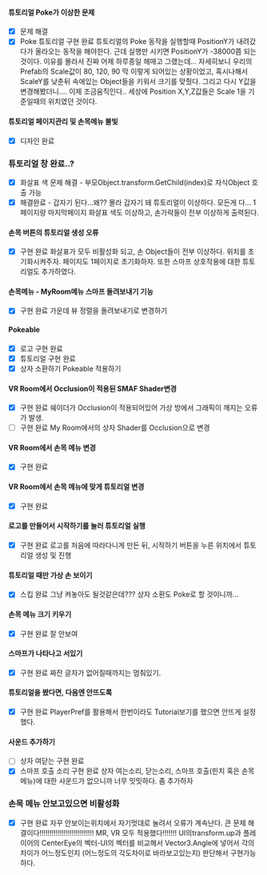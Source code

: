 #### 튜토리얼 Poke가 이상한 문제
- [x] 문제 해결
- [x] Poke 튜토리얼 구현 완료
튜토리얼의 Poke 동작을 실행할때 PositionY가 내려갔다가 올라오는 동작을 해야한다.
근데 실행만 시키면 PositionY가 -38000쯤 되는것이다. 이유를 몰라서 진짜 어제 하루종일 헤매고 그랬는데... 자세히보니 우리의 Prefab의 Scale값이 80, 120, 90 막 이렇게 되어있는 상황이었고, 혹시나해서 ScaleY를 낮춘뒤 속에있는 Object들을 키워서 크기를 맞췄다.
그리고 다시 Y값을 변경해봤더니.... 이제 조금움직인다..
세상에 Position X,Y,Z값들은 Scale 1을 기준일때의 위치였던 것이다.
#### 튜토리얼 페이지관리 및 손목메뉴 불빛
- [x] 디자인 완료
### 튜토리얼 창 완료..?
- [x] 화살표 색 문제 해결 - 부모Object.transform.GetChild(index)로 자식Object 호출 가능
- [x] 해결완료 - 갑자기 된다...왜?? 몰라 갑자기 돼
튜토리얼이 이상하다. 모든게 다... 1페이지랑 마지막페이지 화살표 색도 이상하고, 손가락들이 전부 이상하게 출력된다.
#### 손목 버튼의 튜토리얼 생성 오류
- [x] 구현 완료
화살표가 모두 비활성화 되고, 손 Object들이 전부 이상하다. 위치를 초기화시켜주자. 페이지도 1페이지로 초기화하자. 또한 스마프 상호작용에 대한 튜토리얼도 추가하였다.
#### 손목메뉴 - MyRoom메뉴 스마프 돌려보내기 기능
- [x] 구현 완료
가운데 뷰 정렬을 돌려보내기로 변경하기
#### Pokeable
- [x] 로고 구현 완료
- [x] 튜토리얼 구현 완료
- [x] 상자 소환하기 Pokeable 적용하기
#### VR Room에서 Occlusion이 적용된 SMAF Shader변경
- [x] 구현 완료
쉐이더가 Occlusion이 적용되어있어 가상 방에서 그래픽이 깨지는 오류가 발생. 
- [ ] 구현 완료
My Room에서의 상자 Shader를 Occlusion으로 변경
#### VR Room에서 손목 메뉴 변경
- [x] 구현 완료
#### VR Room에서 손목 메뉴에 맞게 튜토리얼 변경
- [x] 구현 완료
#### 로고를 만들어서 시작하기를 눌러 튜토리얼 실행
- [x] 구현 완료
로고를 처음에 따라다니게 만든 뒤, 시작하기 버튼을 누른 위치에서 튜토리얼 생성 및 진행
#### 튜토리얼 때만 가상 손 보이기
- [x] 스킵 완료
그냥 켜놓아도 될것같은데??? 상자 소환도 Poke로 할 것이니까...
#### 손목 메뉴 크기 키우기
- [x] 구현 완료
잘 안보여
#### 스마프가 나타나고 서있기
- [x] 구현 완료
짜잔 글자가 없어질때까지는 멈춰있기.
#### 튜토리얼을 봤다면, 다음엔 안뜨도록
- [x] 구현 완료
PlayerPref를 활용해서 한번이라도 Tutorial보기를 했으면 안뜨게 설정했다.
#### 사운드 추가하기
- [ ] 상자 여닫는 구현 완료
- [x] 스마프 호출 소리 구현 완료
상자 여는소리, 닫는소리, 스마프 호출(핀치 혹은 손목메뉴)에 대한 사운드가 없으니까 너무 밋밋하다. 좀 추가하자
### 손목 메뉴 안보고있으면 비활성화
- [x] 구현 완료
자꾸 안보이는위치에서 자기멋대로 눌려서 오류가 계속난다.
큰 문제 해결이다!!!!!!!!!!!!!!!!!!!!!!!!!!! MR, VR 모두 적용했다!!!!!!!
UI의transform.up과 플레이어의 CenterEye의 벡터-UI의 벡터를 비교해서 Vector3.Angle에 넣어서 각의 차이가 어느정도인지 (어느정도의 각도차이로 바라보고있는지) 판단해서 구현가능하다.